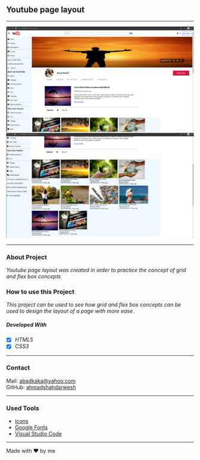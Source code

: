 ## Youtube page layout

---

![Screenshot from Project](./images/screen1.png)
![Screenshot from Project](./images/screen2.png)

---

### About Project

_Youtube page layout was created in order to practice the concept of grid and flex box concepts_

### How to use this Project

_This project can be used to see how grid and flex box concepts can be used to design the layout of a page with more ease_.

##### Developed With

- [x] _HTML5_
- [x] _CSS3_

---

### Contact

Mail: <abadkaka@yahoo.com><br>
GitHub: [ahmadshahdarwesh](https://github.com/)<br>

---

### Used Tools

- [icons](https://www.fontawesome.com)
- [Google Fonts](https://fonts.google.com/)
- [Visual Studio Code](https://code.visualstudio.com/)

---

Made with ❤️ by me
